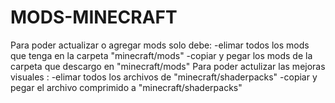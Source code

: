 # MODS-MINECRAFT
Para poder actualizar o agregar mods solo debe:
-elimar todos los mods que tenga en la carpeta "minecraft/mods"
-copiar y pegar los mods de la carpeta que descargo en "minecraft/mods"
Para poder actulizar las mejoras visuales :
-elimar todos los archivos de "minecraft/shaderpacks" 
-copiar y pegar el archivo comprimido a "minecraft/shaderpacks" 
